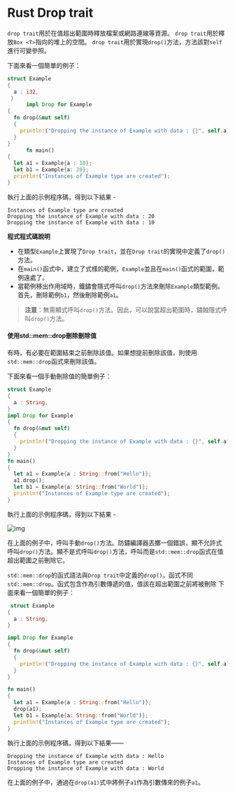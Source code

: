 # Rust Drop trait

`drop trait`用於在值超出範圍時釋放檔案或網路連線等資源。
`drop trait`用於釋放`Box <T>`指向的堆上的空間。
`drop trait`用於實現`drop()`方法，方法該對`self`進行可變參照。

下面來看一個簡單的例子：

```rust
struct Example  
{  
  a : i32,  
 }  
      impl Drop for Example  
{  
  fn drop(&mut self)  
  {  
    println!("Dropping the instance of Example with data : {}", self.a);  
  }  
}  
      fn main()  
{  
  let a1 = Example{a : 10};  
  let b1 = Example{a: 20};  
  println!("Instances of Example type are created");  
}
```

執行上面的示例程序碼，得到以下結果 -

```shell
Instances of Example type are created
Dropping the instance of Example with data : 20
Dropping the instance of Example with data : 10
```

**程式程式碼說明**

- 在類型`Example`上實現了`Drop trait`，並在`Drop trait`的實現中定義了`drop()`方法。
- 在`main()`函式中，建立了式樣的範例，`Example`並且在`main()`函式的範圍，範例遠處了。
- 當範例移出作用域時，鐵鏽會隱式呼叫`drop()`方法來刪除`Example`類型範例。首先，刪除範例`b1`，然後刪除範例`a1`。

> **注意**：無需顯式呼叫`drop()`方法。因此，可以說當超出範圍時，鏽蝕隱式呼叫`drop()`方法。

#### 使用std::mem::drop刪除刪除值

有時，有必要在範圍結束之前刪除該值。如果想提前刪除該值，則使用`std::mem::drop`函式來刪除該值。

下面來看一個手動刪除值的簡單例子：

```rust
struct Example  
{  
  a : String,  
}  
impl Drop for Example  
{  
  fn drop(&mut self)  
  {  
    println!("Dropping the instance of Example with data : {}", self.a);  
  }  
}  
fn main()  
{  
  let a1 = Example{a : String::from("Hello")};  
  a1.drop();  
  let b1 = Example{a: String::from("World")};  
  println!("Instances of Example type are created");  
}
```

執行上面的示例程序碼，得到以下結果 -

![img](https://tw511.com/upload/images/201910/20191014013954414.png)

在上面的例子中，呼叫手動`drop()`方法。防鏽編譯器丟擲一個錯誤，顯不允許式呼叫`drop()`方法。顯不是式呼叫`drop()`方法，呼叫而是`std::mem::drop`函式在值超出範圍之前刪除它。

`std::mem::drop`的函式語法與`Drop trait`中定義的`drop()`。函式不同`std::mem::drop`。函式包含作為引數傳遞的值，值該在超出範圍之前將被刪除
下面來看一個簡單的例子：

```rust
 struct Example  
{  
  a : String,  
}  

impl Drop for Example  
{  
  fn drop(&mut self)  
  {  
    println!("Dropping the instance of Example with data : {}", self.a);  
  }  
}  

fn main()  
{  
  let a1 = Example{a : String::from("Hello")};  
  drop(a1);  
  let b1 = Example{a: String::from("World")};  
  println!("Instances of Example type are created");  
}
```

執行上面的示例程序碼，得到以下結果——

```shell
Dropping the instance of Example with data : Hello
Instances of Example type are created
Dropping the instance of Example with data : World
```

在上面的例子中，通過在`drop(a1)`式中將例子`a1`作為引數傳來的例子`a1`。
